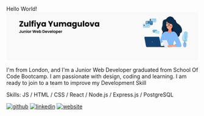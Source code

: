 <!-- ### Hi 👋 -->
Hello World!
![](https://github.com/zulfiya-yumagulova/zulfiya-yumagulova/blob/main/banner.jpg)

I'm from London, and I'm  a Junior Web Developer graduated from School Of Code Bootcamp. I am passionate with design, coding and learning. I am ready to join to a team to improve  my Development Skill

Skills:   JS / HTML / CSS / React / Node.js / Express.js / PostgreSQL 



[<img src='https://cdn.jsdelivr.net/npm/simple-icons@3.0.1/icons/github.svg' alt='github' height='40'>](https://github.com/https://github.com/zulfiya-yumagulova)  [<img src='https://cdn.jsdelivr.net/npm/simple-icons@3.0.1/icons/linkedin.svg' alt='linkedin' height='40'>](https://www.linkedin.com/in/https://www.linkedin.com/in/zulfiya-yumagulova-7929ab1b8//)  [<img src='https://cdn.jsdelivr.net/npm/simple-icons@3.0.1/icons/icloud.svg' alt='website' height='40'>](https://6266a156646e5d0ae92e5e98--zulfiyaportfolio.netlify.app/)  




